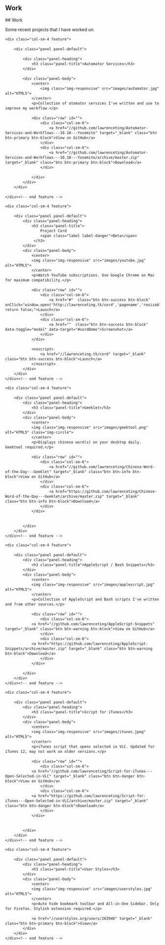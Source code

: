 <div class="row" id="featuresHeading">
	<div class="col-12">
		<h2>Work</h2>
		## Work
		<p class="lead">Some recent projects that I have worked on.</p>
	</div><!-- end col-12 -->
</div><!-- end featuresHeading -->


<div class="row" id="features">
	
<!-- ------------------------------------------------------- -->
<!-- Automator Services -->	
<!-- ------------------------------------------------------- -->	
	<div class="col-sm-4 feature">

		<div class="panel panel-default">
			
			<div class="panel-heading">
				<h3 class="panel-title">Automator Services</h3>
			</div>
			
			<div class="panel-body">
				<center>
					<img class="img-responsive" src="images/automator.jpg" alt="HTML5">
				</center>
				<p>Collection of atomator services I've written and use to improve my workflow.</p>
				
				<div class="row" id="">
					<div class="col-sm-6">
						<a href="//github.com/lawrenceting/Automator-Services-and-Workflows---10.10---Yosemite" target="_blank" class="btn btn-primary btn-block">View on GitHub</a>
					</div>
					<div class="col-sm-6">
						<a href="//github.com/lawrenceting/Automator-Services-and-Workflows---10.10---Yosemite/archive/master.zip" target="_blank" class="btn btn-primary btn-block">Download</a>
					</div>					
						
				</div>
			</div>
		</div>		
		
	</div><!-- end feature -->
<!-- ------------------------------------------------------- -->
<!-- Project Cord -->	
<!-- ------------------------------------------------------- -->	
	<div class="col-sm-4 feature">

		<div class="panel panel-default">
			<div class="panel-heading">
				<h3 class="panel-title">
					Project Cord
					<span class="label label-danger">Beta</span>
				 </h3>
			</div>
			<div class="panel-body">
				<center>
				<img class="img-responsive" src="images/youtube.jpg" alt="HTML5"> 
				</center>
				<p>Watch YouTube subscriptions. Use Google Chrome on Mac for maximum compatibility.</p>
				
				<div class="row" id="">
					<div class="col-sm-6">
						<a href="#"  class="btn btn-success btn-block" onClick="window.open('http://lawrenceting.tk/cord','pagename','resizable'); return false;">Launch</a>
					</div>
					<div class="col-sm-6">
						<a href=""  class="btn btn-success btn-block" data-toggle="modal" data-target="#cordDemo">Screenshot</a>
					</div>
				</div>
				
				<noscript>
					<a href="//lawrenceting.tk/cord" target="_blank" class="btn btn-success btn-block">Launch</a>
				</noscript>				
			</div>
		</div>		
	</div><!-- end feature -->
<!-- ------------------------------------------------------- -->
<!-- Geeklet -->	
<!-- ------------------------------------------------------- -->
	<div class="col-sm-4 feature">

		<div class="panel panel-default">
			<div class="panel-heading">
				<h3 class="panel-title">Geeklet</h3>
			</div>
			<div class="panel-body">
				<center>
				<img class="img-responsive" src="images/geektool.png" alt="HTML5" class="img-circle"> 
				</center>
				<p>Displays chinese word(s) on your desktop daily. Geektool required.</p>
				
				<div class="row" id="">
					<div class="col-sm-6">
						<a href="//github.com/lawrenceting/Chinese-Word-of-the-Day---Geeklet" target="_blank" class="btn btn-info btn-block">View on GitHub</a>
					</div>
					<div class="col-sm-6">
						<a href="https://github.com/lawrenceting/Chinese-Word-of-the-Day---Geeklet/archive/master.zip" target="_blank" class="btn btn-info btn-block">Download</a>
					</div>					
				</div>				
				
				
			</div>
		</div>		
	</div><!-- end feature -->	
</div><!-- end features -->
	</div><!-- end feature -->
<!-- ------------------------------------------------------- -->
<!-- AppleScript / Bash Snippets -->	
<!-- ------------------------------------------------------- -->
<div class="row" id="features">
	
	<div class="col-sm-4 feature">

		<div class="panel panel-default">
			<div class="panel-heading">
				<h3 class="panel-title">AppleScript / Bash Snippets</h3>
			</div>
			<div class="panel-body">
				<center>
				<img class="img-responsive" src="images/applescript.jpg" alt="HTML5"> 
				</center>
				<p>Collection of AppleScript and Bash scripts I've written and from other sources.</p>
				
				<div class="row" id="">
					<div class="col-sm-6">
				<a href="//github.com/lawrenceting/AppleScript-Snippets" target="_blank" class="btn btn-warning btn-block">View on GitHub</a>
					</div>
					<div class="col-sm-6">
				<a href="https://github.com/lawrenceting/AppleScript-Snippets/archive/master.zip" target="_blank" class="btn btn-warning btn-block">Download</a>
					</div>					
				</div>					
				
			</div>
		</div>		
	</div><!-- end feature -->
<!-- ------------------------------------------------------- -->
<!-- Script for iTunes -->	
<!-- ------------------------------------------------------- -->
	<div class="col-sm-4 feature">

		<div class="panel panel-default">
			<div class="panel-heading">
				<h3 class="panel-title">Script for iTunes</h3>
			</div>
			<div class="panel-body">
				<center>
				<img class="img-responsive" src="images/itunes.jpeg" alt="HTML5"> 
				</center>
				<p>iTunes script that opens selected in VLC. Updated for iTunes 12, may not work on older versions.</p>
				
				<div class="row" id="">
					<div class="col-sm-6">
				<a href="//github.com/lawrenceting/Script-for-iTunes---Open-Selected-in-VLC" target="_blank" class="btn btn-danger btn-block">View on GitHub</a>
					</div>
					<div class="col-sm-6">
				<a href="https://github.com/lawrenceting/Script-for-iTunes---Open-Selected-in-VLC/archive/master.zip" target="_blank" class="btn btn-danger btn-block">Download</a>
					</div>					
				</div>					
				
				
			</div>
		</div>		
	</div><!-- end feature -->
<!-- ------------------------------------------------------- -->
<!-- User Styles -->	
<!-- ------------------------------------------------------- -->
	<div class="col-sm-4 feature">

		<div class="panel panel-default">
			<div class="panel-heading">
				<h3 class="panel-title">User Styles</h3>
			</div>
			<div class="panel-body">
				<center>
				<img class="img-responsive" src="images/userstyles.jpg" alt="HTML5"> 
				</center>
				<p>Auto hide bookmark toolbar and All-in-One Sidebar. Only for Firefox. Stylish extension required.</p>
				
				<a href="//userstyles.org/users/263946" target="_blank" class="btn btn-primary btn-block">View</a>
			</div>
		</div>		
	</div><!-- end feature -->
</div>	